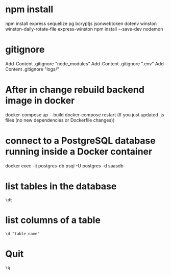 # npm install
npm install express sequelize pg bcryptjs jsonwebtoken dotenv winston winston-daily-rotate-file express-winston
npm install --save-dev nodemon

# gitignore
Add-Content .gitignore "node_modules"
Add-Content .gitignore ".env"
Add-Content .gitignore "logs/"

# After in change rebuild backend image in docker
docker-compose up --build
docker-compose restart (If you just updated .js files (no new dependencies or Dockerfile changes))

# connect to a PostgreSQL database running inside a Docker container
docker exec -it postgres-db psql -U postgres -d saasdb
#   list tables in the database
    \dt
#   list columns of a table
    \d "table_name"
#   Quit
    \q